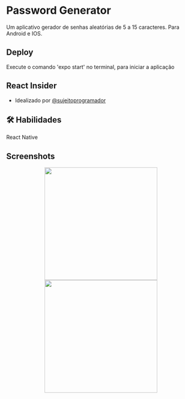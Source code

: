 
# Password Generator

Um aplicativo gerador de senhas aleatórias de 5 a 15 caracteres.
Para Android e IOS.
## Deploy

Execute o comando 'expo start' no terminal, para iniciar a aplicação



## React Insider

- Idealizado por [@sujeitoprogramador](https://sujeitoprogramador.com/)


## 🛠 Habilidades
React Native


## Screenshots

<div align="center">
<img src="https://user-images.githubusercontent.com/37091987/186325631-942e8775-d263-42f8-a774-52851c95e0e2.jpg" width="300px" />
<img src="https://user-images.githubusercontent.com/37091987/186325637-1c85a87b-aaa6-4c4c-a131-669b2b5e0f03.jpg" width="300px" />
</div>
